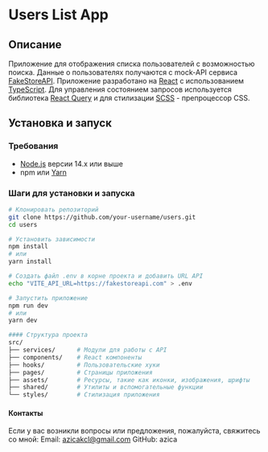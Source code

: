 # Users List App

## Описание

Приложение для отображения списка пользователей с возможностью поиска. Данные о
пользователях получаются с mock-API сервиса
[FakeStoreAPI](https://fakestoreapi.com). Приложение разработано на
[React](https://reactjs.org) с использованием
[TypeScript](https://www.typescriptlang.org). Для управления состоянием запросов
используется библиотека [React Query](https://react-query.tanstack.com) и для
стилизации [SCSS](https://sass-lang.com) - препроцессор CSS.

## Установка и запуск

### Требования

- [Node.js](https://nodejs.org) версии 14.x или выше
- npm или [Yarn](https://yarnpkg.com)

### Шаги для установки и запуска

```bash
# Клонировать репозиторий
git clone https://github.com/your-username/users.git
cd users

# Установить зависимости
npm install
# или
yarn install

# Создать файл .env в корне проекта и добавить URL API
echo "VITE_API_URL=https://fakestoreapi.com" > .env

# Запустить приложение
npm run dev
# или
yarn dev

#### Структура проекта
src/
├── services/      # Модули для работы с API
├── components/    # React компоненты
├── hooks/         # Пользовательские хуки
├── pages/         # Страницы приложения
├── assets/        # Ресурсы, такие как иконки, изображения, шрифты
├── shared/        # Утилиты и вспомогательные функции
└── styles/        # Стилизация приложения
```

#### Контакты

Если у вас возникли вопросы или предложения, пожалуйста, свяжитесь со мной:
Email: azicakcl@gmail.com 
GitHub: azica
